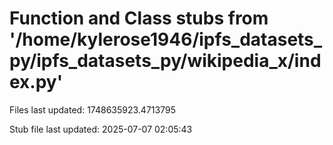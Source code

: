 # Function and Class stubs from '/home/kylerose1946/ipfs_datasets_py/ipfs_datasets_py/wikipedia_x/index.py'

Files last updated: 1748635923.4713795

Stub file last updated: 2025-07-07 02:05:43
